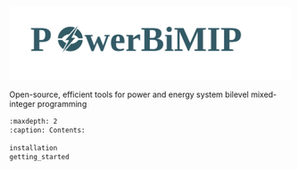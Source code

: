 [//]: # (# Welcome to PowerBiMIP's Documentation!)

[//]: # ()
[//]: # (PowerBiMIP is an open-source toolkit for solving bi-level mixed-integer programming problems.)

[//]: # (This documentation provides installation instructions, tutorials, and API references.)
<div class="custom-header">
   <img src="_static/PowerBiMIP_logo.svg" alt="PowerBiMIP Logo">
   <p class="tagline">Open-source, efficient tools for power and energy system bilevel mixed-integer programming</p>
</div>

```{toctree}
:maxdepth: 2
:caption: Contents:

installation
getting_started
